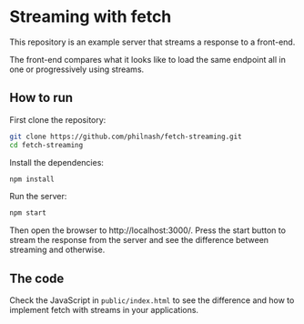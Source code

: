 # Streaming with fetch

This repository is an example server that streams a response to a front-end. 

The front-end compares what it looks like to load the same endpoint all in one or progressively using streams.

## How to run

First clone the repository:

```sh
git clone https://github.com/philnash/fetch-streaming.git
cd fetch-streaming
```

Install the dependencies:

```sh
npm install
```

Run the server:

```sh
npm start
```

Then open the browser to http://localhost:3000/. Press the start button to stream the response from the server and see the difference between streaming and otherwise.

## The code

Check the JavaScript in `public/index.html` to see the difference and how to implement fetch with streams in your applications.